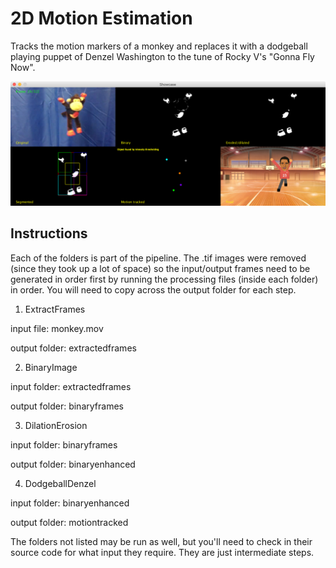 
# 2D Motion Estimation

Tracks the motion markers of a monkey and replaces it with a dodgeball playing puppet of Denzel Washington to the tune of Rocky V's "Gonna Fly Now".

![alt text](./demo.png)

## Instructions

Each of the folders is part of the pipeline. The .tif images were removed (since they took up a lot of space) so the input/output frames need to be generated in order first by running the processing files (inside each folder) in order. You will need to copy across the output folder for each step.

1. ExtractFrames

input file: monkey.mov

output folder: extractedframes

2. BinaryImage

input folder: extractedframes

output folder: binaryframes

3. DilationErosion

input folder: binaryframes

output folder: binaryenhanced

4. DodgeballDenzel

input folder: binaryenhanced

output folder: motiontracked


The folders not listed may be run as well, but you'll need to check in their source code for what input they require. They are just intermediate steps.
